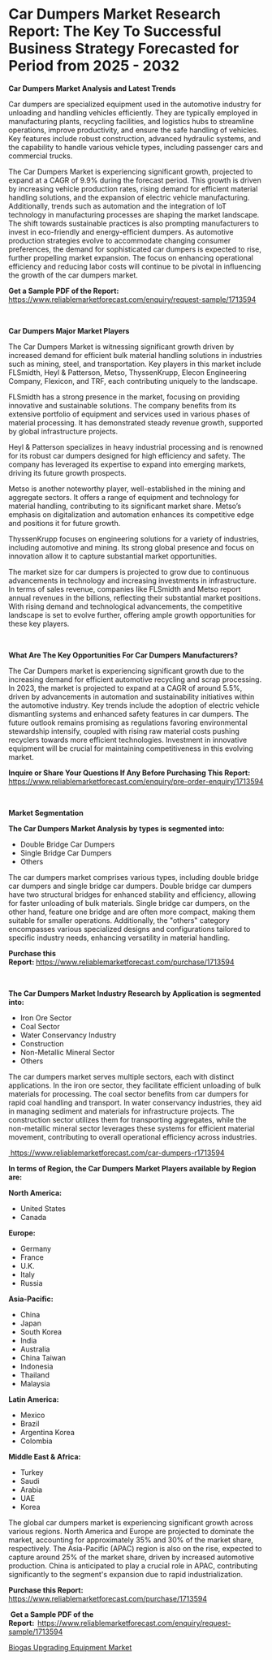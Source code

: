 <p><h1>Car Dumpers Market Research Report: The Key To Successful Business Strategy Forecasted for Period from 2025 - 2032</h1></p><p><strong>Car Dumpers Market Analysis and Latest Trends</strong></p>
<p><p>Car dumpers are specialized equipment used in the automotive industry for unloading and handling vehicles efficiently. They are typically employed in manufacturing plants, recycling facilities, and logistics hubs to streamline operations, improve productivity, and ensure the safe handling of vehicles. Key features include robust construction, advanced hydraulic systems, and the capability to handle various vehicle types, including passenger cars and commercial trucks.</p><p>The Car Dumpers Market is experiencing significant growth, projected to expand at a CAGR of 9.9% during the forecast period. This growth is driven by increasing vehicle production rates, rising demand for efficient material handling solutions, and the expansion of electric vehicle manufacturing. Additionally, trends such as automation and the integration of IoT technology in manufacturing processes are shaping the market landscape. The shift towards sustainable practices is also prompting manufacturers to invest in eco-friendly and energy-efficient dumpers. As automotive production strategies evolve to accommodate changing consumer preferences, the demand for sophisticated car dumpers is expected to rise, further propelling market expansion. The focus on enhancing operational efficiency and reducing labor costs will continue to be pivotal in influencing the growth of the car dumpers market.</p></p>
<p><strong>Get a Sample PDF of the Report:&nbsp;</strong> <a href="https://www.reliablemarketforecast.com/enquiry/request-sample/1713594?utm_campaign=1899&utm_medium=2&utm_source=Github&utm_content=ia&utm_term=20022025&utm_id=car-dumpers">https://www.reliablemarketforecast.com/enquiry/request-sample/1713594</a></p>
<p>&nbsp;</p>
<p><strong>Car Dumpers Major Market Players</strong></p>
<p><p>The Car Dumpers Market is witnessing significant growth driven by increased demand for efficient bulk material handling solutions in industries such as mining, steel, and transportation. Key players in this market include FLSmidth, Heyl & Patterson, Metso, ThyssenKrupp, Elecon Engineering Company, Flexicon, and TRF, each contributing uniquely to the landscape.</p><p>FLSmidth has a strong presence in the market, focusing on providing innovative and sustainable solutions. The company benefits from its extensive portfolio of equipment and services used in various phases of material processing. It has demonstrated steady revenue growth, supported by global infrastructure projects.</p><p>Heyl & Patterson specializes in heavy industrial processing and is renowned for its robust car dumpers designed for high efficiency and safety. The company has leveraged its expertise to expand into emerging markets, driving its future growth prospects.</p><p>Metso is another noteworthy player, well-established in the mining and aggregate sectors. It offers a range of equipment and technology for material handling, contributing to its significant market share. Metso’s emphasis on digitalization and automation enhances its competitive edge and positions it for future growth.</p><p>ThyssenKrupp focuses on engineering solutions for a variety of industries, including automotive and mining. Its strong global presence and focus on innovation allow it to capture substantial market opportunities.</p><p>The market size for car dumpers is projected to grow due to continuous advancements in technology and increasing investments in infrastructure. In terms of sales revenue, companies like FLSmidth and Metso report annual revenues in the billions, reflecting their substantial market positions. With rising demand and technological advancements, the competitive landscape is set to evolve further, offering ample growth opportunities for these key players.</p></p>
<p>&nbsp;</p>
<p><strong>What Are The Key Opportunities For Car Dumpers Manufacturers?</strong></p>
<p><p>The Car Dumpers market is experiencing significant growth due to the increasing demand for efficient automotive recycling and scrap processing. In 2023, the market is projected to expand at a CAGR of around 5.5%, driven by advancements in automation and sustainability initiatives within the automotive industry. Key trends include the adoption of electric vehicle dismantling systems and enhanced safety features in car dumpers. The future outlook remains promising as regulations favoring environmental stewardship intensify, coupled with rising raw material costs pushing recyclers towards more efficient technologies. Investment in innovative equipment will be crucial for maintaining competitiveness in this evolving market.</p></p>
<p><strong>Inquire or Share Your Questions If Any Before Purchasing This Report:</strong> <a href="https://www.reliablemarketforecast.com/enquiry/pre-order-enquiry/1713594?utm_campaign=1899&utm_medium=2&utm_source=Github&utm_content=ia&utm_term=20022025&utm_id=car-dumpers">https://www.reliablemarketforecast.com/enquiry/pre-order-enquiry/1713594</a></p>
<p>&nbsp;</p>
<p><strong>Market Segmentation</strong></p>
<p><strong>The Car Dumpers Market Analysis by types is segmented into:</strong></p>
<p><ul><li>Double Bridge Car Dumpers</li><li>Single Bridge Car Dumpers</li><li>Others</li></ul></p>
<p><p>The car dumpers market comprises various types, including double bridge car dumpers and single bridge car dumpers. Double bridge car dumpers have two structural bridges for enhanced stability and efficiency, allowing for faster unloading of bulk materials. Single bridge car dumpers, on the other hand, feature one bridge and are often more compact, making them suitable for smaller operations. Additionally, the "others" category encompasses various specialized designs and configurations tailored to specific industry needs, enhancing versatility in material handling.</p></p>
<p><strong>Purchase this Report:&nbsp;</strong><a href="https://www.reliablemarketforecast.com/purchase/1713594?utm_campaign=1899&utm_medium=2&utm_source=Github&utm_content=ia&utm_term=20022025&utm_id=car-dumpers">https://www.reliablemarketforecast.com/purchase/1713594</a></p>
<p>&nbsp;</p>
<p><strong>The Car Dumpers Market Industry Research by Application is segmented into:</strong></p>
<p><ul><li>Iron Ore Sector</li><li>Coal Sector</li><li>Water Conservancy Industry</li><li>Construction</li><li>Non-Metallic Mineral Sector</li><li>Others</li></ul></p>
<p><p>The car dumpers market serves multiple sectors, each with distinct applications. In the iron ore sector, they facilitate efficient unloading of bulk materials for processing. The coal sector benefits from car dumpers for rapid coal handling and transport. In water conservancy industries, they aid in managing sediment and materials for infrastructure projects. The construction sector utilizes them for transporting aggregates, while the non-metallic mineral sector leverages these systems for efficient material movement, contributing to overall operational efficiency across industries.</p></p>
<p><a href="https://www.reliablemarketforecast.com/car-dumpers-r1713594?utm_campaign=1899&utm_medium=2&utm_source=Github&utm_content=ia&utm_term=20022025&utm_id=car-dumpers">&nbsp;https://www.reliablemarketforecast.com/car-dumpers-r1713594</a></p>
<p><strong>In terms of Region, the Car Dumpers Market Players available by Region are:</strong></p>
<p>
    <p> <strong> North America: </strong>
        <ul>
            <li>United States</li>
            <li>Canada</li>
        </ul>
        </p> 
    <p> <strong> Europe: </strong>
        <ul>
            <li>Germany</li>
            <li>France</li>
            <li>U.K.</li>
            <li>Italy</li>
            <li>Russia</li>
        </ul>
        </p> 
    <p> <strong> Asia-Pacific: </strong>
        <ul>
            <li>China</li>
            <li>Japan</li>
            <li>South Korea</li>
            <li>India</li>
            <li>Australia</li>
            <li>China Taiwan</li>
            <li>Indonesia</li>
            <li>Thailand</li>
            <li>Malaysia</li>
        </ul>
        </p> 
    <p> <strong> Latin America: </strong>
        <ul>
            <li>Mexico</li>
            <li>Brazil</li>
            <li>Argentina Korea</li>
            <li>Colombia</li>
        </ul>
        </p> 
    <p> <strong> Middle East & Africa: </strong>
        <ul>
            <li>Turkey</li>
            <li>Saudi</li>
            <li>Arabia</li>
            <li>UAE</li>
            <li>Korea</li>
        </ul>
    </p>
    </p>
<p><p>The global car dumpers market is experiencing significant growth across various regions. North America and Europe are projected to dominate the market, accounting for approximately 35% and 30% of the market share, respectively. The Asia-Pacific (APAC) region is also on the rise, expected to capture around 25% of the market share, driven by increased automotive production. China is anticipated to play a crucial role in APAC, contributing significantly to the segment's expansion due to rapid industrialization.</p></p>
<p><strong>Purchase this Report: </strong><a href="https://www.reliablemarketforecast.com/purchase/1713594?utm_campaign=1899&utm_medium=2&utm_source=Github&utm_content=ia&utm_term=20022025&utm_id=car-dumpers">https://www.reliablemarketforecast.com/purchase/1713594</a></p>
<p>&nbsp;<strong>Get a Sample PDF of the Report:&nbsp;&nbsp;</strong><a href="https://www.reliablemarketforecast.com/enquiry/request-sample/1713594?utm_campaign=1899&utm_medium=2&utm_source=Github&utm_content=ia&utm_term=20022025&utm_id=car-dumpers">https://www.reliablemarketforecast.com/enquiry/request-sample/1713594</a></p>
<p><strong></strong></p>
<p><p><a href="https://github.com/YashRP12/Market-Research-Report-List-7/blob/main/biogas-upgrading-equipment-market.md?utm_campaign=1899&utm_medium=2&utm_source=Github&utm_content=ia&utm_term=20022025&utm_id=car-dumpers">Biogas Upgrading Equipment Market</a></p></p>